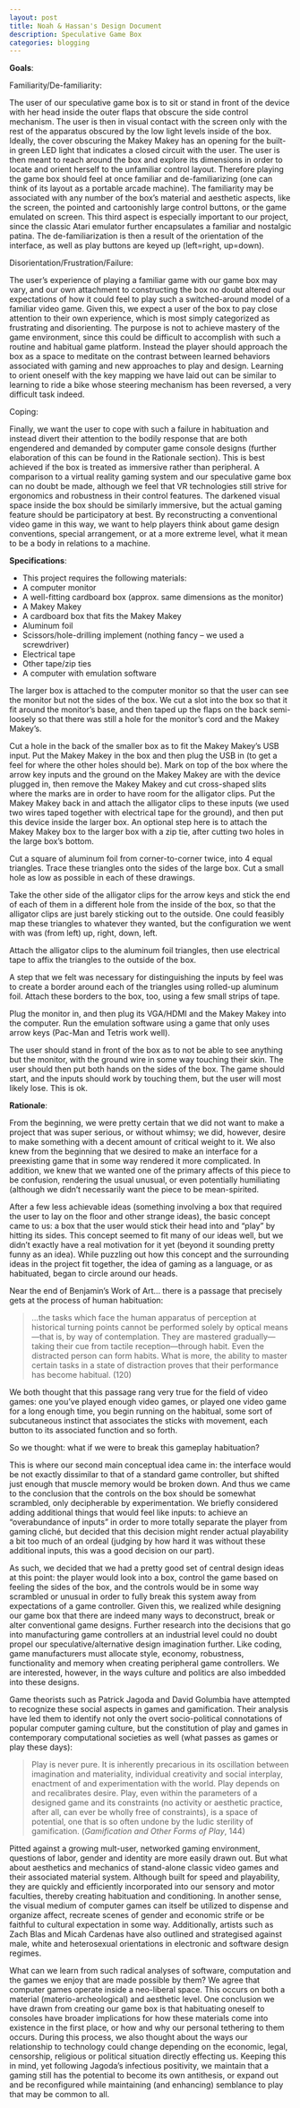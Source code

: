 ```yaml
---
layout: post
title: Noah & Hassan's Design Document  
description: Speculative Game Box
categories: blogging
---
```

**Goals**:

Familiarity/De-familiarity:

The user of our speculative game box is to sit or stand in front of the device with her head inside the outer flaps that obscure the side control mechanism. The user is then in visual contact with the screen only with the rest of the apparatus obscured by the low light levels inside of the box. Ideally, the cover obscuring the Makey Makey has an opening for the built-in green LED light that indicates a closed circuit with the user. The user is then meant to reach around the box and explore its dimensions in order to locate and orient herself to the unfamiliar control layout. Therefore playing the game box should feel at once familiar and de-familiarizing (one can think of its layout as a portable arcade machine). The familiarity may be associated with any number of the box’s material and aesthetic aspects, like the screen, the pointed and cartoonishly large control buttons, or the game emulated on screen. This third aspect is especially important to our project, since the classic Atari emulator further encapsulates a familiar and nostalgic patina. The de-familiarization is then a result of the orientation of the interface, as well as play buttons are keyed up (left=right, up=down).

Disorientation/Frustration/Failure:

The user’s experience of playing a familiar game with our game box may vary, and our own attachment to constructing the box no doubt altered our expectations of how it could feel to play such a switched-around model of a familiar video game. Given this, we expect a user of the box to pay close attention to their own experience, which is most simply categorized as frustrating and disorienting. The purpose is not to achieve mastery of the game environment, since this could be difficult to accomplish with such a routine and habitual game platform. Instead the player should approach the box as a space to meditate on the contrast between learned behaviors associated with gaming and new approaches to play and design. Learning to orient oneself with the key mapping we have laid out can be similar to learning to ride a bike whose steering mechanism has been reversed, a very difficult task indeed.

Coping:

Finally, we want the user to cope with such a failure in habituation and instead divert their attention to the bodily response that are both engendered and demanded by computer game console designs (further elaboration of this can be found in the Rationale section). This is best achieved if the box is treated as immersive rather than peripheral. A comparison to a virtual reality gaming system and our speculative game box can no doubt be made, although we feel that VR technologies still strive for ergonomics and robustness in their control features. The darkened visual space inside the box should be similarly immersive, but the actual gaming feature should be participatory at best. By reconstructing a conventional video game in this way, we want to help players think about game design conventions, special arrangement, or at a more extreme level, what it mean to be a body in relations to a machine.

**Specifications**:

* This project requires the following materials:
* A computer monitor
* A well-fitting cardboard box (approx. same dimensions  as the monitor)
* A Makey Makey
* A cardboard box that fits the Makey Makey
* Aluminum foil
* Scissors/hole-drilling implement (nothing fancy – we used a screwdriver)
* Electrical tape
* Other tape/zip ties
* A computer with emulation software

The larger box is attached to the computer monitor so that the user can see the monitor but not the sides of the box. We cut a slot into the box so that it fit around the monitor’s base, and then taped up the flaps on the back semi-loosely so that there was still a hole for the monitor’s cord and the Makey Makey’s.

Cut a hole in the back of the smaller box as to fit the Makey Makey’s USB input. Put the Makey Makey in the box and then plug the USB in (to get a feel for where the other holes should be). Mark on top of the box where the arrow key inputs and the ground on the Makey Makey are with the device plugged in, then remove the Makey Makey and cut cross-shaped slits where the marks are in order to have room for the alligator clips. Put the Makey Makey back in and attach the alligator clips to these inputs (we used two wires taped together with electrical tape for the ground), and then put this device inside the larger box. An optional step here is to attach the Makey Makey box to the larger box with a zip tie, after cutting two holes in the large box’s bottom.

Cut a square of aluminum foil from corner-to-corner twice, into 4 equal triangles. Trace these triangles onto the sides of the large box.                                                       Cut a small hole as low as possible in each of these drawings.

Take the other side of the alligator clips for the arrow keys and stick the end of each of them in a different hole from the inside of the box, so that the alligator clips are just barely sticking out to the outside. One could feasibly map these triangles to whatever they wanted, but the configuration we went with was (from left) up, right, down, left.

Attach the alligator clips to the aluminum foil triangles, then use electrical tape to affix the triangles to the outside of the box.

A step that we felt was necessary for distinguishing the inputs by feel was to create a border around each of the triangles using rolled-up aluminum foil. Attach these borders to the box, too, using a few small strips of tape.

Plug the monitor in, and then plug its VGA/HDMI and the Makey Makey into the computer. Run the emulation software using a game that only uses arrow keys (Pac-Man and Tetris work well).

The user should stand in front of the box as to not be able to see anything but the monitor, with the ground wire in some way touching their skin. The user should then put both hands on the sides of the box. The game should start, and the inputs should work by touching them, but the user will most likely lose. This is ok.

**Rationale**:

From the beginning, we were pretty certain that we did not want to make a project that was super serious, or without whimsy; we did, however, desire to make something with a decent amount of critical weight to it. We also knew from the beginning that we desired to make an interface for a preexisting game that in some way rendered it more complicated. In addition, we knew that we wanted one of the primary affects of this piece to be confusion, rendering the usual unusual, or even potentially humiliating (although we didn’t necessarily want the piece to be mean-spirited.

After a few less achievable ideas (something involving a box that required the user to lay on the floor and other strange ideas), the basic concept came to us: a box that the user would stick their head into and “play” by hitting its sides. This concept seemed to fit many of our ideas well, but we didn’t exactly have a real motivation for it yet (beyond it sounding pretty funny as an idea). While puzzling out how this concept and the surrounding ideas in the project fit together, the idea of gaming as a language, or as habituated, began to circle around our heads.

Near the end of Benjamin’s Work of Art… there is a passage that precisely gets at the process of human habituation:

>…the tasks which face the human apparatus of perception at historical turning points cannot be performed solely by optical means—that is, by way of contemplation. They are mastered gradually—taking their cue from tactile reception—through habit.
Even the distracted person can form habits. What is more, the ability to master certain tasks in a state of distraction proves that their performance has become habitual. (120)

We both thought that this passage rang very true for the field of video games: one you’ve played enough video games, or played one video game for a long enough time, you begin running on the habitual, some sort of subcutaneous instinct that associates the sticks with movement, each button to its associated function and so forth.

So we thought: what if we were to break this gameplay habituation?


This is where our second main conceptual idea came in: the interface would be not exactly dissimilar to that of a standard game controller, but shifted just enough that muscle memory would be broken down. And thus we came to the conclusion that the controls on the box should be somewhat scrambled, only decipherable by experimentation. We briefly considered adding additional things that would feel like inputs: to achieve an “overabundance of inputs” in order to more totally separate the player from gaming cliché, but decided that this decision might render actual playability a bit too much of an ordeal (judging by how hard it was without these additional inputs, this was a good decision on our part).

As such, we decided that we had a pretty good set of central design ideas at this point: the player would look into a box, control the game based on feeling the sides of the box, and the controls would be in some way scrambled or unusual in order to fully break this system away from expectations of a game controller. Given this, we realized while designing our game box that there are indeed many ways to deconstruct, break or alter conventional game designs. Further research into the decisions that go into manufacturing game controllers at an industrial level could no doubt propel our speculative/alternative design imagination further. Like coding, game manufacturers must allocate style, economy, robustness, functionality and memory when creating peripheral game controllers. We are interested, however, in the ways culture and politics are also imbedded into these designs.

Game theorists such as Patrick Jagoda and David Golumbia have attempted to recognize these social aspects in games and gamification. Their analysis have led them to identify not only the overt socio-political connotations of popular computer gaming culture, but the constitution of play and games in contemporary computational societies as well (what passes as games or play these days):

>Play is never pure. It is inherently precarious in its oscillation
between imagination and materiality, individual creativity and social
interplay, enactment of and experimentation with the world. Play depends
on and recalibrates desire. Play, even within the parameters of a designed
game and its constraints (no activity or aesthetic practice, after all, can ever
be wholly free of constraints), is a space of potential, one that is so often
undone by the ludic sterility of gamification. (*Gamification and Other Forms of Play*, 144)

Pitted against a growing mult-user, networked gaming environment, questions of labor, gender and identity are more easily drawn out. But what about aesthetics and mechanics of stand-alone classic video games and their associated material system. Although built for speed and playability, they are quickly and efficiently incorporated into our sensory and motor faculties, thereby creating habituation and conditioning. In another sense, the visual medium of computer games can itself be utilized to dispense and organize affect, recreate scenes of gender and economic strife or be faithful to cultural expectation in some way. Additionally, artists such as Zach Blas and Micah Cardenas have also outlined and strategised against male, white and heterosexual orientations in electronic and software design regimes.

What can we learn from such radical analyses of software, computation and the games we enjoy that are made possible by them? We agree that computer games operate inside a neo-liberal space. This occurs on both a material (materio-archeological) and aesthetic level. One conclusion we have drawn from creating our game box is that habituating oneself to consoles have broader implications for how these materials come into existence in the first place, or how and why our personal tethering to them occurs. During this process, we also thought about the ways our relationship to technology could change depending on the economic, legal, censorship, religious or political situation directly effecting us. Keeping this in mind, yet following Jagoda’s infectious positivity, we maintain that a gaming still has the potential to become its own antithesis, or expand out and be reconfigured while maintaining (and enhancing) semblance to play that may be common to all.
